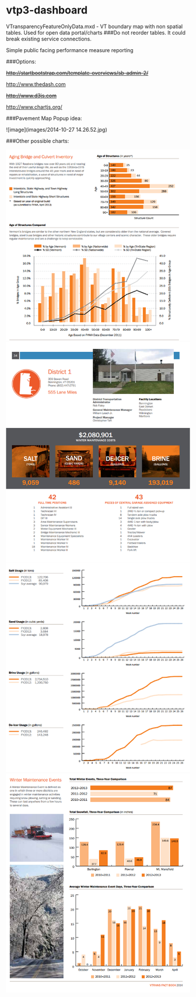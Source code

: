 vtp3-dashboard
==============

VTransparencyFeatureOnlyData.mxd - VT boundary map with non spatial tables. Used for open data portal/charts
###Do not reorder tables. It could break existing service connections.

Simple public facing performance measure reporting

###Options:

~~http://startbootstrap.com/template-overviews/sb-admin-2/~~

http://www.thedash.com

~~http://www.d3js.com~~

http://www.chartjs.org/

###Pavement Map Popup idea:

![image](images/2014-10-27 14.26.52.jpg)

###Other possible charts:

![image](images/bridges.png)
![image](images/districts.png)
![image](images/salt.png)
![image](images/winterfacts.png)
